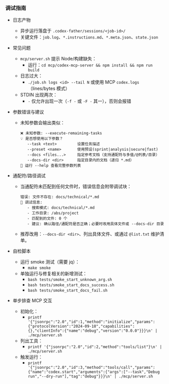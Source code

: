 ### 调试指南

- 日志产物
  - 异步运行落盘于 `.codex-father/sessions/<job-id>/`
  - 关键文件：`job.log`、`*.instructions.md`、`*.meta.json`、`state.json`

- 常见问题
  - `mcp/server.sh` 提示 Node/构建缺失：
    - 运行：`cd mcp/codex-mcp-server && npm install && npm run build`
  - 日志过大：
    - `./job.sh logs <id> --tail N` 或使用 MCP `codex.logs`（lines/bytes 模式）
  - STDIN 出现两次：
    - `-` 仅允许出现一次（`-f -` 或 `-F -` 其一），否则会报错

- 参数错误与建议
  - 未知参数会输出类似：
    ```
    ❌ 未知参数: --execute-remaining-tasks
    💡 是否想使用以下参数？
       --task <text>         设置任务描述
       --preset <name>       使用预设(sprint|analysis|secure|fast)
       --docs <files...>     指定参考文档（支持通配符与多值/@列表/目录）
       --docs-dir <dir>      指定目录内的文档（递归 *.md）
    📖 运行 --help 查看完整参数列表
    ```

- 通配符/路径调试
  - 当通配符未匹配到任何文件时，错误信息会附带调试块：
    ```
    错误: 文件不存在: docs/technical/*.md
    🔎 调试信息:
       - 搜索模式: docs/technical/*.md
       - 工作目录: /abs/project
       - 匹配到的文件: 0 个
       - 建议: 确认路径/通配符是否正确；必要时改用具体文件或 --docs-dir 目录
    ```
  - 推荐改用：`--docs-dir <dir>`、列出具体文件、或通过 `@list.txt` 维护清单。

- 自检脚本
  - 运行 smoke 测试（需要 jq）：
    - `make smoke`
  - 单独运行与修复相关的新增测试：
    - `bash tests/smoke_start_unknown_arg.sh`
    - `bash tests/smoke_start_docs_success.sh`
    - `bash tests/smoke_start_docs_fail.sh`

- 单步排查 MCP 交互
  - 初始化：
    - `printf '{"jsonrpc":"2.0","id":1,"method":"initialize","params":{"protocolVersion":"2024-09-18","capabilities":{},"clientInfo":{"name":"debug","version":"0.0.0"}}}\n' | ./mcp/server.sh`
  - 列出工具：
    - `printf '{"jsonrpc":"2.0","id":2,"method":"tools/list"}\n' | ./mcp/server.sh`
  - 触发运行：
    - `printf '{"jsonrpc":"2.0","id":3,"method":"tools/call","params":{"name":"codex.start","arguments":{"args":["--task","Debug run","--dry-run"],"tag":"debug"}}}\n' | ./mcp/server.sh`

